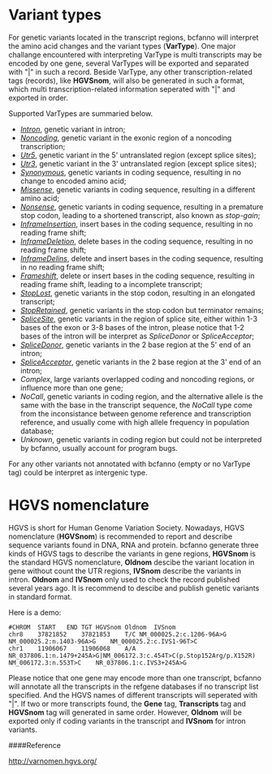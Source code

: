 # Variant types

For genetic variants located in the transcript regions, bcfanno will interpret the amino acid changes and the variant types (**VarType**). One major challange encountered with interpreting VarType is multi transcripts may be encoded by one gene, several VarTypes will be exported and separated with "|" in such a record. Beside VarType, any other transcription-related tags (records), like **HGVSnom**, will also be generated in such a format, which multi transcription-related information seperated with "|" and exported in order.



Supported VarTypes are summaried below.

* [*Intron*](http://www.sequenceontology.org/miso/current_release/term/SO:0001627),  genetic variant in intron;
* [*Noncoding*](http://www.sequenceontology.org/miso/current_release/term/SO:0001792),  genetic variant in the exonic region of a noncoding transcription;
* [*Utr5*](http://www.sequenceontology.org/miso/current_release/term/SO:0001623),  genetic variant in the 5' untranslated region (except splice sites);
* [*Utr3*](http://www.sequenceontology.org/miso/current_release/term/SO:0001624),  genetic variant in the 3' untranslated region (except splice sites);
* [*Synonymous*](http://www.sequenceontology.org/miso/current_release/term/SO:0001819),  genetic variants in coding sequence, resulting in no change to encoded amino acid;
* [*Missense*](http://www.sequenceontology.org/miso/current_release/term/SO:0001583),  genetic variants in coding sequence, resulting in a different amino acid;
* [*Nonsense*](http://www.sequenceontology.org/miso/current_release/term/SO:0001587),  genetic variants in coding sequence, resulting in a premature stop codon, leading to a shortened transcript, also known as *stop-gain*;
* [*InframeInsertion*](http://www.sequenceontology.org/miso/current_release/term/SO:0001821),  insert bases in the coding sequence, resulting in no reading frame shift;
* [*InframeDeletion*](http://www.sequenceontology.org/miso/current_release/term/SO:0001822),  delete bases in the coding sequence, resulting in no reading frame shift;
* [*InframeDelins*](http://www.sequenceontology.org/miso/current_release/term/SO:0001820),  delete and insert bases in the coding sequence, resulting in no reading frame shift;
* [*Frameshift*](http://www.sequenceontology.org/miso/current_release/term/SO:0001589),  delete or insert bases in the coding sequence, resulting in reading frame shift, leading to a incomplete transcript;
* [*StopLost*](http://www.sequenceontology.org/miso/current_release/term/SO:0001578),  genetic variants in the stop codon, resulting in an elongated transcript;
* [*StopRetained*](http://www.sequenceontology.org/miso/current_release/term/SO:0001567),  genetic variants in the stop codon but terminator remains;
* [*SpliceSite*](http://www.sequenceontology.org/miso/current_release/term/SO:0001630),  genetic variants in the region of splice site, either within 1-3 bases of the exon or 3-8 bases of the intron, please notice that 1-2 bases of the intron will be interpret as *SpliceDonor* or *SpliceAcceptor*; 
* [*SpliceDonor*](http://www.sequenceontology.org/miso/current_release/term/SO:0001575),  genetic variants in the 2 base region at the 5' end of an intron;
* [*SpliceAcceptor*](http://www.sequenceontology.org/miso/current_release/term/SO:0001574), genetic variants in the 2 base region at the 3' end of an intron;
* *Complex*,  large variants overlapped coding and noncoding regions, or influence more than one gene;
* *NoCall*,  genetic variants in coding region, and the alternative allele is the same with the base in the transcript sequence, the *NoCall* type come from the inconsistance between genome reference and transcription reference, and usually come with high allele frequency in population database;
* *Unknown*, genetic variants in coding region but could not be interpreted by bcfanno, usually account for program bugs.

For any other variants not annotated with bcfanno (empty or no VarType tag) could be interpret as intergenic type.



# HGVS nomenclature

HGVS is short for Human Genome Variation Society. Nowadays, HGVS nomenclature (**HGVSnom**) is recommended to report and describe sequence variants found in DNA, RNA and protein. bcfanno generate three kinds of HGVS tags to describe the variants in gene regions, **HGVSnom** is the standard HGVS nomenclature, **Oldnom** descibe the variant location in gene without count the UTR regions, **IVSnom** describe the variants in intron. **Oldnom** and **IVSnom** only used to check the record published several years ago. It is recommend to descibe and publish genetic variants in standard format.

Here is a demo:
```
#CHROM	START	END	TGT	HGVSnom	Oldnom	IVSnom
chr8	37821852	37821853	T/C	NM_000025.2:c.1206-96A>G	NM_000025.2:n.1403-96A>G	NM_000025.2:c.IVS1-96T>C
chr1	11906067	11906068	A/A	NR_037806.1:n.1479+245A>G|NM_006172.3:c.454T>C(p.Stop152Arg/p.X152R)	NM_006172.3:n.553T>C	NR_037806.1:c.IVS3+245A>G
```
Please notice that one gene may encode more than one transcript, bcfanno will annotate all the transcripts in the refgene databases if no transcript list specified. And the HGVS names of different transcripts will seperated with "|". If two or more transcripts found, the **Gene** tag, **Transcripts** tag and **HGVSnom** tag will generated in same order. However, **Oldnom** will be exported only if coding variants in the transcript and **IVSnom** for intron variants.

####Reference

http://varnomen.hgvs.org/
